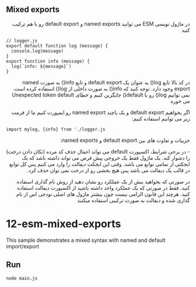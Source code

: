 ## Mixed exports

<p dir="rtl" align="right">
در ماژول نویسی ESM می توانید named exports و default export رو با هم ترکیب کنید
</p>

```
// logger.js
export default function log (message) {
  console.log(message)
}
export function info (message) {
  log(`info: ${message}`)
}
```

<p dir="rtl" align="right">
در کد بالا تابع log() به عنوان یک default export و تابع info() به صورت named export وجود دارد. توجه کنید که info() به صورت داخلی از log() استفاده کرده است.  نمی توانیم log() رو با default()  جایگزین کنیم و خطای Unexpected token default می خوره
</p>

<p dir="rtl" align="right">
اگر بخواهیم default export و یک یاچند named export رو ایمپورت کنیم ما از فرمت زیر می توانیم استفاده کنیم:
</p>

```
import mylog, {info} from './logger.js
```

<p dir="rtl" align="right">
جزيیات و تفاوت های بین default export و named exports:
</p>

<p dir="rtl" align="right">
- در برخی شرایط، اکسپورت default می تواند اعمال حذف کد مرده (تکان دادن درخت) را دشوار کند. یک ماژول فقط یک خروجی پیش فرض می تواند  داشته باشد که یک ابجکتی از تمامی توابع می باشد. وقتی این ابجکت دیفالت را وارد می کنیم پس کل توابع در قالب یک دیفالت می باشد پس هیچ بخشی رو از درخت نمی توان حذف کرد. 
</p>

<p dir="rtl" align="right">
در صورتی که بخواهید بیش از یک عملکرد رو نشان دهید از روش نام گذاری استفاده کنید. فقط در صورتی که یک عملکرد واحد داشته باشید از اکسپورت دیفالت استفاده کنید. هرچند این قانون الزامی نیست چون بیشتر ماژول های اصلی نودجی اس از نام گذاری شده و دیفالت به صورت ترکیبی استفاده میکنند 
</p> 

# 12-esm-mixed-exports

This sample demonstrates a mixed syntax with named and default import/export

## Run

```bash
node main.js
```
